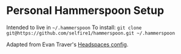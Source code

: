 # Personal Hammerspoon Setup

Intended to live in `~/.hammerspoon`
To install: `git clone git@https://github.com/selfire1/hammerspoon.git ~/.hammerspoon`

Adapted from Evan Traver's [Headspaces config](https://github.com/evantravers/hammerspoon-config).